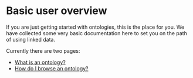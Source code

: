 # Basic user overview

If you are just getting started with ontologies, this is the place for you. We have collected some very basic documentation here to set you on the path of using linked data.

Currently there are two pages:

- [What is an ontology?](basic-whatisontology.md)
- [How do I browse an ontology?](basic-viewing.md)